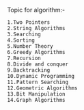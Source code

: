 Topic for algorithm:-
    
    1.Two Pointers
    2.String Algorithms
    3.Searching 
    4.Sorting
    5.Number Theory
    6.Greedy Algorithms
    7.Recursion
    8.Divide and conquer
    9.Backtracking
    10.Dynamic Programming
    11.Pattern Searching
    12.Geometric Algorithms
    13.Bit Manipulation
    14.Graph Algorithms
